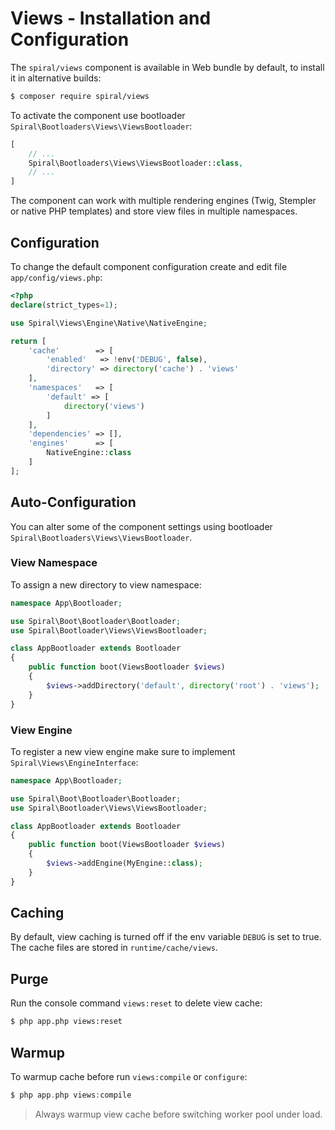 # Views - Installation and Configuration
The `spiral/views` component is available in Web bundle by default, to install it in alternative builds:

```bash
$ composer require spiral/views
```

To activate the component use bootloader `Spiral\Bootloaders\Views\ViewsBootloader`:

```php
[
    // ...
    Spiral\Bootloaders\Views\ViewsBootloader::class,
    // ...
]
```

The component can work with multiple rendering engines (Twig, Stempler or native PHP templates) and
store view files in multiple namespaces.

## Configuration
To change the default component configuration create and edit file `app/config/views.php`:

```php
<?php
declare(strict_types=1);

use Spiral\Views\Engine\Native\NativeEngine;

return [
    'cache'        => [
        'enabled'   => !env('DEBUG', false),
        'directory' => directory('cache') . 'views'
    ],
    'namespaces'   => [
        'default' => [
            directory('views')
        ]
    ],
    'dependencies' => [],
    'engines'      => [
        NativeEngine::class
    ]
];
```

## Auto-Configuration
You can alter some of the component settings using bootloader `Spiral\Bootloaders\Views\ViewsBootloader`.

### View Namespace
To assign a new directory to view namespace:

```php
namespace App\Bootloader;

use Spiral\Boot\Bootloader\Bootloader;
use Spiral\Bootloader\Views\ViewsBootloader;

class AppBootloader extends Bootloader
{
    public function boot(ViewsBootloader $views)
    {
        $views->addDirectory('default', directory('root') . 'views');
    }
}
```

### View Engine
To register a new view engine make sure to implement `Spiral\Views\EngineInterface`:

```php
namespace App\Bootloader;

use Spiral\Boot\Bootloader\Bootloader;
use Spiral\Bootloader\Views\ViewsBootloader;

class AppBootloader extends Bootloader
{
    public function boot(ViewsBootloader $views)
    {
        $views->addEngine(MyEngine::class);
    }
}
```

## Caching
By default, view caching is turned off if the env variable `DEBUG` is set to true. The cache files are stored in 
`runtime/cache/views`.

## Purge
Run the console command `views:reset` to delete view cache:

```bash
$ php app.php views:reset
```

## Warmup
To warmup cache before run `views:compile` or `configure`:

```php
$ php app.php views:compile
``` 

> Always warmup view cache before switching worker pool under load.
